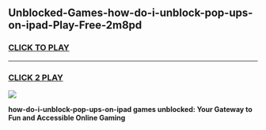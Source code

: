 
## Unblocked-Games-how-do-i-unblock-pop-ups-on-ipad-Play-Free-2m8pd
<h3>
<a href="https://premium76.site?title=how-do-i-unblock-pop-ups-on-ipad&ref=23A">CLICK TO PLAY</a></h3>
<hr>

<h3>
<a href="https://premium76.site?title=how-do-i-unblock-pop-ups-on-ipad&ref=23A">CLICK 2 PLAY</a>
  
</h3>

<a href="https://premium76.site?title=how-do-i-unblock-pop-ups-on-ipad&ref=23A"><img src="https://clearcache.store/games.png"></a>


**how-do-i-unblock-pop-ups-on-ipad games unblocked: Your Gateway to Fun and Accessible Online Gaming**
